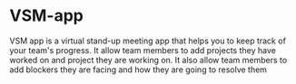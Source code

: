 # VSM-app
VSM app is a virtual stand-up meeting app that helps you to keep track of your team's progress. It allow team members to add projects they have worked on and project they are working on. It also allow team members to add blockers they are facing and how they are going to resolve them


